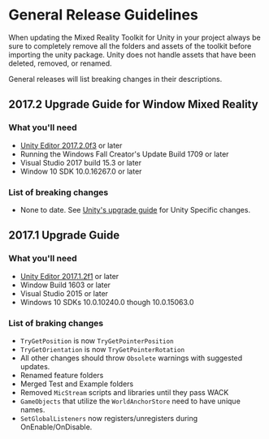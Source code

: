 # General Release Guidelines

When updating the Mixed Reality Toolkit for Unity in your project always be sure to completely remove all the folders and assets of the toolkit before importing the unity package.  Unity does not handle assets that have been deleted, removed, or renamed.

General releases will list breaking changes in their descriptions.

## 2017.2 Upgrade Guide for Window Mixed Reality

### What you'll need

- [Unity Editor 2017.2.0f3](https://unity3d.com/unity/whats-new/unity-2017.2.0) or later
- Running the Windows Fall Creator's Update Build 1709 or later
- Visual Studio 2017 build 15.3 or later
- Window 10 SDK 10.0.16267.0 or later

### List of breaking changes
- None to date.  See [Unity's upgrade guide](https://docs.unity3d.com/Manual/UpgradeGuide20172.html) for Unity Specific changes.

## 2017.1 Upgrade Guide

### What you'll need

- [Unity Editor 2017.1.2f1](https://unity3d.com/unity/whats-new/unity-2017.1.2) or later
- Window Build 1603 or later
- Visual Studio 2015 or later
- Windows 10 SDKs 10.0.10240.0 though 10.0.15063.0

### List of braking changes
- `TryGetPosition` is now `TryGetPointerPosition`
- `TryGetOrientation` is now `TryGetPointerRotation`
- All other changes should throw `Obsolete` warnings with suggested updates.
- Renamed feature folders
- Merged Test and Example folders
- Removed `MicStream` scripts and libraries until they pass WACK
- `GameObjects` that utilize the `WorldAnchorStore` need to have unique names.
- `SetGlobalListeners` now registers/unregisters during OnEnable/OnDisable.
